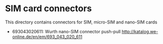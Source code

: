 SIM card connectors
===================

  This directory contains connectors for SIM, micro-SIM and nano-SIM cards

  * 693043020611: Wurth nano-SIM connector push-pull
      http://katalog.we-online.de/en/em/693_043_020_611
